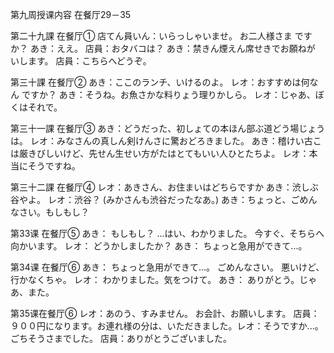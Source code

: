 第九周授课内容 在餐厅29－35 

第二十九課 在餐厅①
店てん員いん：いらっしゃいませ。 お二人様さま
ですか？ あき：ええ。
店員：おタバコは？
あき：禁きん煙えん席せきでお願ねが
いします。 店員：こちらへどうぞ。

第三十課 在餐厅②
あき：ここのランチ、いけるのよ。
レオ：おすすめは何なん
ですか？
あき：そうね。お魚さかな料りょう理りかしら。
レオ：じゃあ、ぼくはそれで。

第三十一課 在餐厅③ あき：どうだった、初しょての本ほん部ぶ道どう場じょう
は。 レオ：みなさんの真しん剣けんさに驚おどろきました。
あき：稽けい古こは厳きびしいけど、先せん生せい方がたはとてもいい人ひとたちよ。
レオ：本当にそうですね。

第三十二課 在餐厅④
レオ：あきさん、お住まいはどちらですか
あき：渋しぶ谷やよ。
レオ：渋谷？ (みかさんも渋谷だったなあ。)
あき：ちょっと、ごめんなさい。もしもし？

第33课 在餐厅⑤
あき： もしもし？
...はい、わかりました。 今すぐ、そちらへ向かいます。 レオ： どうかしましたか？
あき： ちょっと急用ができて...。

第34课 在餐厅⑥
あき： ちょっと急用ができて...。
ごめんなさい。
悪いけど、行かなくちゃ。
レオ： わかりました。気をつけて。
あき： ありがとう。じゃあ、また。

第35课在餐厅⑥
レオ：あのう、すみません。
お会計、お願いします。
店員：９００円になります。お連れ様の分は、いただきました。レオ：そうですか...。ごちそうさまでした。
店員：ありがとうございました。